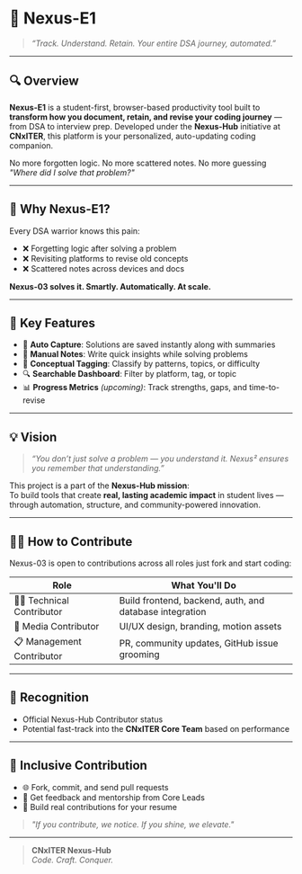 # 🚀 Nexus-E1

> _“Track. Understand. Retain. Your entire DSA journey, automated.”_

---

## 🔍 Overview

**Nexus-E1** is a student-first, browser-based productivity tool built to **transform how you document, retain, and revise your coding journey** — from DSA to interview prep. Developed under the **Nexus-Hub** initiative at **CNxITER**, this platform is your personalized, auto-updating coding companion.

No more forgotten logic. No more scattered notes. No more guessing _"Where did I solve that problem?"_

---

## 🎯 Why Nexus-E1?

Every DSA warrior knows this pain:
- ❌ Forgetting logic after solving a problem
- ❌ Revisiting platforms to revise old concepts
- ❌ Scattered notes across devices and docs

**Nexus-03 solves it. Smartly. Automatically. At scale.**

---

## 🧠 Key Features

- 🧾 **Auto Capture**: Solutions are saved instantly along with summaries
- 📝 **Manual Notes**: Write quick insights while solving problems
- 🧠 **Conceptual Tagging**: Classify by patterns, topics, or difficulty
- 🔍 **Searchable Dashboard**: Filter by platform, tag, or topic
- 📊 **Progress Metrics** *(upcoming)*: Track strengths, gaps, and time-to-revise

---

## 💡 Vision

> _“You don’t just solve a problem — you understand it. Nexus² ensures you remember that understanding.”_

This project is a part of the **Nexus-Hub mission**:  
To build tools that create **real, lasting academic impact** in student lives — through automation, structure, and community-powered innovation.

---

## 🧑‍💻 How to Contribute

Nexus-03 is open to contributions across all roles just fork and start coding:

| Role | What You'll Do |
|------|----------------|
| 👨‍💻 Technical Contributor | Build frontend, backend, auth, and database integration |
| 🎨 Media Contributor | UI/UX design, branding, motion assets |
| 📋 Management Contributor | PR, community updates, GitHub issue grooming |

---

## 🏅 Recognition

- Official Nexus-Hub Contributor status
- Potential fast-track into the **CNxITER Core Team** based on performance

---

## 🤝 Inclusive Contribution

- 🌐 Fork, commit, and send pull requests
- 🔎 Get feedback and mentorship from Core Leads
- 💼 Build real contributions for your resume

> _"If you contribute, we notice. If you shine, we elevate."_

---

> **CNxITER Nexus-Hub**  
> _Code. Craft. Conquer._

